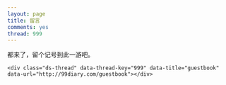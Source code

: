 ```yaml
---
layout: page
title: 留言
comments: yes
thread: 999
---
```


都来了，留个记号到此一游吧。


<!-- 多说评论框 start -->
	<div class="ds-thread" data-thread-key="999" data-title="guestbook" data-url="http://99diary.com/guestbook"></div>
<!-- 多说评论框 end -->
<!-- 多说公共JS代码 start (一个网页只需插入一次) -->
<script type="text/javascript">
var duoshuoQuery = {short_name:"99diary"};
	(function() {
		var ds = document.createElement('script');
		ds.type = 'text/javascript';ds.async = true;
		ds.src = (document.location.protocol == 'https:' ? 'https:' : 'http:') + '//static.duoshuo.com/embed.js';
		ds.charset = 'UTF-8';
		(document.getElementsByTagName('head')[0] 
		 || document.getElementsByTagName('body')[0]).appendChild(ds);
	})();
	</script>
<!-- 多说公共JS代码 end -->